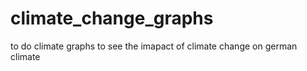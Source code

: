# climate_change_graphs
to do climate graphs to see the imapact of climate change on german climate
